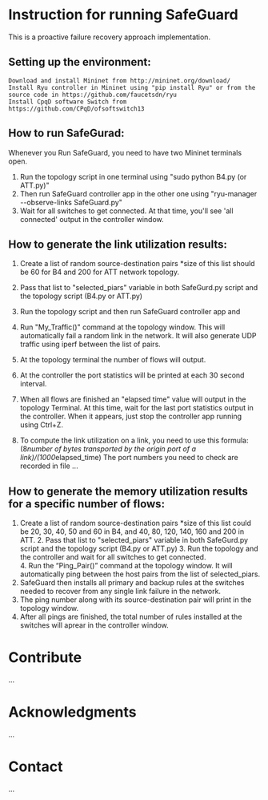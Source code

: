 # Instruction for running SafeGuard

This is a proactive failure recovery approach implementation.

## Setting up the environment:
 
	Download and install Mininet from http://mininet.org/download/
	Install Ryu controller in Mininet using "pip install Ryu" or from the source code in https://github.com/faucetsdn/ryu
	Install CpqD software Switch from https://github.com/CPqD/ofsoftswitch13
## How to run SafeGurad:
Whenever you Run SafeGuard, you need to have two Mininet terminals open. 
1.	Run the topology script in one terminal using "sudo python B4.py (or ATT.py)"
2.	Then run SafeGuard controller app in the other one using "ryu-manager --observe-links SafeGuard.py"
3.	Wait for all switches to get connected. At that time, you'll see 'all connected' output in the controller window.
## How to generate the link utilization results:
1. Create a list of random source-destination pairs 
		*size of this list should be 60 for B4 and 200 for ATT network topology. 
2. Pass that list to "selected_piars" variable in both SafeGurd.py script and the topology script (B4.py or ATT.py)
3. Run the topology script and then run SafeGuard controller app and 
4. Run "My_Traffic()" command at the topology window. This will automatically fail a random link in the network. It will also generate UDP traffic using iperf between the list of pairs. 
6. At the topology terminal the number of flows will output.
7. At the controller the port statistics will be printed at each 30 second interval.
8. When all flows are finished an "elapsed time" value will output in the topology Terminal. At this time, wait for the last port statistics output in the controller. When it appears, just stop the controller app running using Ctrl+Z.

9. To compute the link utilization on a link, you need to use this formula: (8*number of bytes transported by the origin port of a link)/(1000*elapsed_time)
	The port numbers you need to check are recorded in file ... 
## How to generate the memory utilization results for a specific number of flows:
1.	Create a list of random source-destination pairs
*size of this list could be 20, 30, 40, 50 and 60 in B4, and 40, 80, 120, 140, 160 and 200 in ATT.
      2. Pass that list to "selected_piars" variable in both SafeGurd.py script and the topology script (B4.py or ATT.py)
      3. Run the topology and the controller and wait for all switches to get connected.  
     4. Run the “Ping_Pair()” command at the topology window. It will automatically ping between the host pairs from the list of selected_piars.
5. SafeGuard then installs all primary and backup rules at the switches needed to recover from any single link failure in the network. 
6.  The ping number along with its source-destination pair will print in the topology window. 
7. After all pings are finished, the total number of rules installed at the switches will aprear in the controller window. 



# Contribute
...
# Acknowledgments
...
# Contact
...

	
